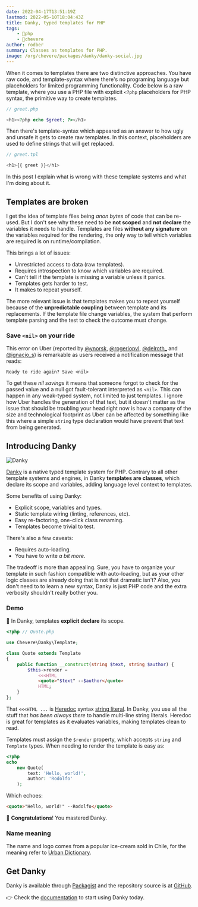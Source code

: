 ```yaml
---
date: 2022-04-17T13:51:19Z
lastmod: 2022-05-10T18:04:43Z
title: Danky, typed templates for PHP
tags:
    - 🐘php
    - 🥑chevere
author: rodber
summary: Classes as templates for PHP.
image: /org/chevere/packages/danky/danky-social.jpg
---
```


When it comes to templates there are two distinctive approaches. You have raw code, and template-syntax where there's no programing language but placeholders for limited programming functionality. Code below is a raw template, where you use a PHP file with explicit `<?php` placeholders for PHP syntax, the primitive way to create templates.

```php
// greet.php

<h1><?php echo $greet; ?></h1>
```

Then there's template-syntax which appeared as an answer to how ugly and unsafe it gets to create raw templates. In this context, placeholders are used to define strings that will get replaced.

```php
// greet.tpl

<h1>{{ greet }}</h1>
```

In this post I explain what is wrong with these template systems and what I'm doing about it.

## Templates are broken

I get the idea of template files being _anon bytes_ of code that can be re-used. But I don't see why these need to be **not scoped** and **not declare** the variables it needs to handle. Templates are files **without any signature** on the variables required for the rendering, the only way to tell which variables are required is on runtime/compilation.

This brings a lot of issues:

* Unrestricted access to data (raw templates).
* Requires introspection to know which variables are required.
* Can't tell if the template is missing a variable unless it panics.
* Templates gets harder to test.
* It makes to repeat yourself.

The more relevant issue is that templates makes you to repeat yourself because of the **unpredictable coupling** between template and its replacements. If the template file change variables, the system that perform template parsing and the test to check the outcome must change.

### Save `<nil>` on your ride

This error on Uber (reported by [@ynorsk](https://twitter.com/ynorsk/status/1512746491261116419), [@rogeriopvl](https://twitter.com/rogeriopvl/status/1512686156223328260), [@delroth_](https://twitter.com/delroth_/status/1512604223573315586) and [@ignacio_s](https://mobile.twitter.com/ignacio_s/status/1512844950135664648)) is remarkable as users received a notification message that reads:

```plain
Ready to ride again? Save <nil>
```

To get these _nil savings_ it means that someone forgot to check for the passed value and a null got fault-tolerant interpreted as `<nil>`. This can happen in any weak-typed system, not limited to just templates. I ignore how Uber handles the generation of that text, but it doesn't matter as the issue that should be troubling your head right now is how a company of the size and technological footprint as Uber can be affected by something like this where a simple `string` type declaration would have prevent that text from being generated.

## Introducing Danky

![Danky](/org/chevere/packages/danky/danky-social-alt.svg)

[Danky](https://chevere.org/packages/danky) is a native typed template system for PHP. Contrary to all other template systems and engines, in Danky **templates are classes**, which declare its scope and variables, adding language level context to templates.

Some benefits of using Danky:

* Explicit scope, variables and types.
* Static template wiring (linting, references, etc).
* Easy re-factoring, one-click class renaming.
* Templates become trivial to test.

There's also a few caveats:

* Requires auto-loading.
* You have to write _a bit more_.

The tradeoff is more than appealing. Sure, you have to organize your template in such fashion compatible with auto-loading, but as your other logic classes are already doing that is not that dramatic isn't? Also, you don't need to to learn a new syntax, Danky is just PHP code and the extra verbosity shouldn't really bother you.

### Demo

🦄 In Danky, templates **explicit declare** its scope.

```php
<?php // Quote.php

use Chevere\Danky\Template;

class Quote extends Template
{
    public function __construct(string $text, string $author) {
        $this->render =
            <<<HTML
            <quote>"$text" --$author</quote>
            HTML;
    }
};
```

That `<<<HTML ...` is [Heredoc](https://www.php.net/manual/en/language.types.string.php#language.types.string.syntax.heredoc) syntax [string literal](https://www.php.net/manual/en/language.types.string.php). In Danky, you use all the stuff that _has been always there_ to handle multi-line string literals. Heredoc is great for templates as it evaluates variables, making templates clean to read.

Templates must assign the `$render` property, which accepts `string` and `Template` types. When needing to render the template is easy as:

```php
<?php
echo
    new Quote(
        text: 'Hello, world!',
        author: 'Rodolfo'
    );
```

Which echoes:

```html
<quote>"Hello, world!" --Rodolfo</quote>
```

🥳 **Congratulations**! You mastered Danky.

### Name meaning

The name and logo comes from a popular ice-cream sold in Chile, for the meaning refer to [Urban Dictionary](https://www.urbandictionary.com/define.php?term=danky).

## Get Danky

Danky is available through [Packagist](https://packagist.org/packages/chevere/danky) and the repository source is at [GitHub](https://github.com/chevere/danky).

👉 Check the [documentation](https://chevere.org/packages/danky) to start using Danky today.
